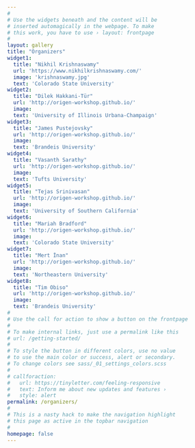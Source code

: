 ```yaml
---
#
# Use the widgets beneath and the content will be
# inserted automagically in the webpage. To make
# this work, you have to use › layout: frontpage
#
layout: gallery
title: "Organizers"
widget1:
  title: "Nikhil Krishnaswamy"
  url: 'https://www.nikhilkrishnaswamy.com/'
  image: 'krishnaswamy.jpg'
  text: 'Colorado State University'
widget2:
  title: "Dilek Hakkani-Tür"
  url: 'http://origen-workshop.github.io/'
  image: 
  text: 'University of Illinois Urbana-Champaign'
widget3:
  title: "James Pustejovsky"
  url: 'http://origen-workshop.github.io/'
  image: 
  text: 'Brandeis University'
widget4:
  title: "Vasanth Sarathy"
  url: 'http://origen-workshop.github.io/'
  image: 
  text: 'Tufts University'
widget5:
  title: "Tejas Srinivasan"
  url: 'http://origen-workshop.github.io/'
  image: 
  text: 'University of Southern California'
widget6:
  title: "Mariah Bradford"
  url: 'http://origen-workshop.github.io/'
  image: 
  text: 'Colorado State University'
widget7:
  title: "Mert İnan"
  url: 'http://origen-workshop.github.io/'
  image: 
  text: 'Northeastern University'
widget8:
  title: "Tim Obiso"
  url: 'http://origen-workshop.github.io/'
  image: 
  text: 'Brandeis University'
#
# Use the call for action to show a button on the frontpage
#
# To make internal links, just use a permalink like this
# url: /getting-started/
#
# To style the button in different colors, use no value
# to use the main color or success, alert or secondary.
# To change colors see sass/_01_settings_colors.scss
#
# callforaction:
#   url: https://tinyletter.com/feeling-responsive
#   text: Inform me about new updates and features ›
#   style: alert
permalink: /organizers/
#
# This is a nasty hack to make the navigation highlight
# this page as active in the topbar navigation
#
homepage: false
---
```


